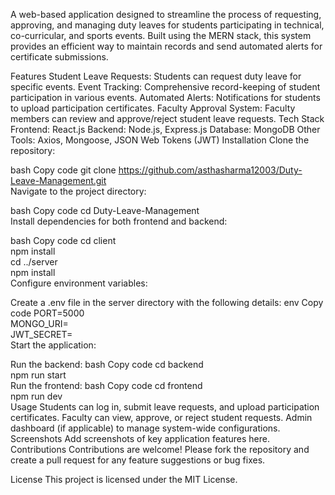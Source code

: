 A web-based application designed to streamline the process of requesting, approving, and managing duty leaves for students participating in technical, co-curricular, and sports events. Built using the MERN stack, this system provides an efficient way to maintain records and send automated alerts for certificate submissions.

Features
Student Leave Requests: Students can request duty leave for specific events.
Event Tracking: Comprehensive record-keeping of student participation in various events.
Automated Alerts: Notifications for students to upload participation certificates.
Faculty Approval System: Faculty members can review and approve/reject student leave requests.
Tech Stack
Frontend: React.js
Backend: Node.js, Express.js
Database: MongoDB
Other Tools: Axios, Mongoose, JSON Web Tokens (JWT)
Installation
Clone the repository:

bash
Copy code
git clone https://github.com/asthasharma12003/Duty-Leave-Management.git  
Navigate to the project directory:

bash
Copy code
cd Duty-Leave-Management  
Install dependencies for both frontend and backend:

bash
Copy code
cd client  
npm install  
cd ../server  
npm install  
Configure environment variables:

Create a .env file in the server directory with the following details:
env
Copy code
PORT=5000  
MONGO_URI=<Your MongoDB URI>  
JWT_SECRET=<Your Secret Key>  
Start the application:

Run the backend:
bash
Copy code
cd backend  
npm  run start  
Run the frontend:
bash
Copy code
cd frontend  
npm run dev  
Usage
Students can log in, submit leave requests, and upload participation certificates.
Faculty can view, approve, or reject student requests.
Admin dashboard (if applicable) to manage system-wide configurations.
Screenshots
Add screenshots of key application features here.
Contributions
Contributions are welcome! Please fork the repository and create a pull request for any feature suggestions or bug fixes.

License
This project is licensed under the MIT License.
